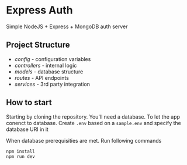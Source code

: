 # Express Auth
Simple NodeJS + Express + MongoDB auth server

## Project Structure
* _config_ - configuration variables
* _controllers_ - internal logic 
* _models_ - database structure
* _routes_  - API endpoints
* _services_ - 3rd party integration

## How to start
Starting by cloning the repository. You'll need a database. To let the app conenct to database. Create `.env` based on a `sample.env` and specify the database URI in it

When database prerequisities are met. Run following commands
```
npm install
npm run dev
```